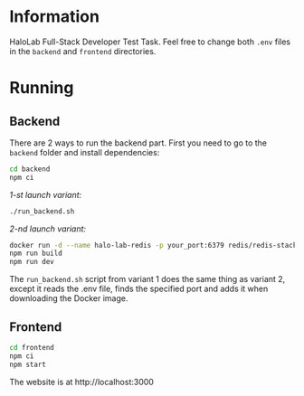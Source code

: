 # Information
HaloLab Full-Stack Developer Test Task.
Feel free to change both ```.env``` files in the ```backend``` and ```frontend``` directories.

# Running
## Backend
There are 2 ways to run the backend part. First you need to go to the ```backend``` folder and install dependencies:
```bash
cd backend
npm ci
```
*1-st launch variant:*
```bash
./run_backend.sh
```
*2-nd launch variant:*
```bash
docker run -d --name halo-lab-redis -p your_port:6379 redis/redis-stack-server:latest
npm run build
npm run dev
```
The ```run_backend.sh``` script from variant 1 does the same thing as variant 2, except it reads the .env file, finds the specified port and adds it when downloading the Docker image.
## Frontend
```bash
cd frontend
npm ci
npm start
```
The website is at http://localhost:3000

